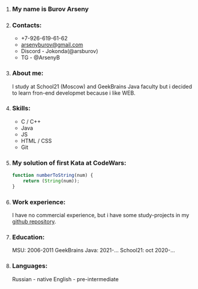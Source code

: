 1. ### My name is Burov Arseny
1. ### Contacts:
	* +7-926-619-61-62
	* arsenyburov@gmail.com
	* Discord - Jokonda(@arsburov)
	* TG - @ArsenyB
1. ### About me:
	I study at School21 (Moscow) and GeekBrains Java faculty but i decided to learn fron-end developmet because i like WEB.
1. ### Skills:
	* C / C++
	* Java
	* JS
	* HTML / CSS
	* Git
1. ### My solution of first Kata at CodeWars:
	```javascript
	function numberToString(num) {
  		return (String(num));
	}
	```
1. ### Work experience:
	I have no commercial experience, but i have some study-projects in my [github repository](https://github.com/arsburov).
1. ### Education:
	MSU: 2006-2011
	GeekBrains Java: 2021-...
	School21: oct 2020-...
1. ### Languages:
	Russian - native
	English - pre-intermediate